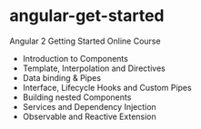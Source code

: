 # angular-get-started
Angular 2 Getting Started Online Course

* Introduction to Components
* Template, Interpolation and Directives
* Data binding & Pipes
* Interface, Lifecycle Hooks and Custom Pipes
* Building nested Components
* Services and Dependency Injection
* Observable and Reactive Extension
